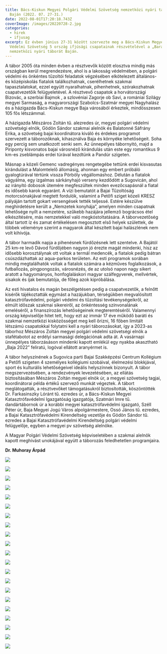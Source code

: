 ```yaml
---
title: Bács-Kiskun Megyei Polgári Védelmi Szövetség nemzetközi nyári tábora
  Baján (2022. 07. 27-31.)
date: 2022-08-01T17:20:18.743Z
coverImage: /images/20220728-2.jpg
categories:
  - hirek
  - ifjusag
excerpt: Ez évben június 27-31 között szervezte meg a Bács-Kiskun Megyei Polgári
  Védelmi Szövetség 5 ország ifjúsági csapatainak részvételével a „Barátság”
  nemzetközi nyári táborát Baján.
---
```

A tábor 2005 óta minden évben a résztvevők között elosztva mindig más országban kerül megrendezésre, ahol is a lakosság védelmében, a polgári védelmi és önkéntes tűzoltói feladatok végzésében elkötelezett általános- és középiskolás fiatalok találkozhatnak, cserélhetnek szakmai tapasztalatokat, ezzel együtt nyaralhatnak, pihenhetnek, szórakozhatnak csapatvezetőik felügyeletével. A résztvevő csapatok a horvátországi Bizovác, a szerbiai Bajmok , a szlovéniai Zagorje ob Savi, a romániai Szilágy megyei Sarmaság, a magyarországi Szabolcs-Szatmár megyei Nagyhalász és a házigazda Bács-Kiskun megye Baja városából érkeztek, mindösszesen 105 fős létszámmal.

A házigazda Mészáros Zoltán tű. alezredes úr, megyei polgári védelmi szövetségi elnök, Gödön Sándor szakmai alelnök és Balatonné Sáfrány Erika, a szövetség bajai koordinátora kiváló és érdekes programot szervezett a táborozóknak, kihasználva Baja és környéke lehetőségeit. Soha egy percig sem unatkozott senki sem. Az ünnepélyes tábornyitó, majd a Piriponty kisvonatos bajai városnéző kirándulás után este egy romantikus 9 km-es zseblámpás erdei túrával kezdtünk a Pandúr szigeten. 

Másnap a közeli Gemenc vadregényes rengetegébe tettünk erdei kisvasutas kirándulást a Malomtelelő állomásig, ahonnan egy embert próbáló gyalogtúrával tértünk vissza Pörböly végállomáshoz. Délután a fiatalok vágyálma, egy izgalmas sárkányhajó verseny kezdődött a Sugovicán, ahol az irányító dobosok ütemére megfeszültek minden evezőcsapásnál a fiatal és idősebb karok egyaránt. A vízi bemutatót a Bajai Tűzoltóság motorcsónakjával megtett fordulók, valamint a Petőfi sziget közeli KRESZ pályáján tartott gokart versengések tették teljessé. Estére készülve meghirdetésre került a „Nemzetek konyhája”, amelyen minden csapatnak lehetősége nyílt a nemzetére, szűkebb hazájára jellemző bográcsos étel elkészítésére, más nemzetekkel való megkóstoltatására. A táborvezetőség által tartott íz és zamat értékelésen megosztott első helyek születtek, de többek véleménye szerint a magyarok által készített bajai halászlének nem volt kihívója.

A tábor harmadik napja a pihenésnek fürdőzésnek lett szentelve. A Bajától 25 km-re levő Dávod fürdőjében nagyon jó érezte magát mindenki, hisz az idősebb korosztálynak ott voltak a termál medencék, a fiatalok pedig bátran csúszdázhattak az aqua-parkos területen. Az esti programok sorában mindig megtalálhatók voltak a fiatalok számára a kézműves foglalkozások, a futballozás, pingpongozás, városnézés, de az utolsó napon nagy sikert aratott a hagyományos, honfoglaláskori magyar szálfegyverek, mellvértek, sisakok és íjak bemutatója, de főleg azok kipróbálása.

Az esti hivatalos és magán beszélgetésen pedig a csapatvezetők, a felnőtt kisérők tájékoztatták egymást a hazájukban, térségükben megvalósított katasztrófavédelmi, polgári védelmi és tűzoltási tevékenységeikről, az elmúlt időszak szakmai sikereiről, az önkéntesség színvonalának emeléséről, a finanszírozás lehetőségeinek megteremtéséről. Valamennyi ország képviselője hitet tett, hogy ezt az immár 17 éve működő baráti és szakmai nemzetközi kisközösséget meg kell őrizni, 16 főben limitált létszámú csapatokkal folytatni kell a nyári táborozásokat, így a 2023-as táborhoz Mészáros Zoltán megyei polgári védelmi szövetségi elnök a stafétabotot az erdélyi sarmasági delegációnak adta át. A vasárnapi ünnepélyes táborzásáson mindenki kapott emlékül egy nyakba akasztható „Baja 2022” feliratú, logóval ellátott aranyérmet is.

A tábor helyszínének a Sugovica parti Bajai Szakképzési Centrum Kollégium a Petőfi szigeten 4 személyes kollégiumi szobáival, élelmezési blokkjával, sport és kulturális lehetőségeivel ideális helyszínnek bizonyult. A tábor megszervezésében, a rendezvények levezetésében, az ellátás biztosításában Mészáros Zoltán megyei elnök úr, a megyei szövetség tagjai, koordinátorai példa értékű szervező munkát végeztek. A tábort meglátogatták, a résztvevőket támogatásukról biztosították, köszöntötték Dr. Farkasinszky Lóránt tű. ezredes úr, a Bács-Kiskun Megyei Katasztrófavédelmi Igazgatóság igazgatója, Szatmári Imre tű. dandártábornok úr a korábbi megyei katasztrófavédelmi igazgató, Széll Péter úr, Baja Megyei Jogú Város alpolgármestere, Ossó János tű. ezredes, a Bajai Katasztrófavédelmi Kirendeltség vezetője és Gödön Sándor tű. ezredes a Bajai Katasztrófavédelmi Kirendeltség polgári védelmi felügyelője, egyben a megyei pv szövetség alelnöke.

A Magyar Polgári Védelmi Szövetség képviseletében a szakmai alelnök kapott meghívást unokájával együtt a táborozás feledhetetlen programjaira.

**Dr. Muhoray Árpád**

![](/images/20220728-1.jpg)

![](/images/20220728-3.jpg)

![](/images/20220728-5.jpg)

![](/images/20220728-6.jpg)

![](/images/20220728-7.jpg)

![](/images/20220728-22.jpg)

![](/images/20220728-23.jpg)

![](/images/20220728-8.jpg)

![](/images/20220728-9.jpg)

![](/images/20220728-10.jpg)

![](/images/20220728-11.jpg)

![](/images/20220728-12.jpg)

![](/images/20220728-13.jpg)

![](/images/20220728-14.jpg)

![](/images/20220728-15.jpg)

![](/images/20220728-16.jpg)

![](/images/20220728-17.jpg)

![](/images/20220728-18.jpg)

![](/images/20220728-24.jpg)

![](/images/20220728-25.jpg)

![](/images/20220728-26.jpg)